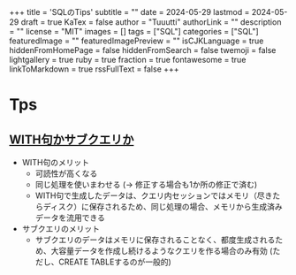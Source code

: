 +++
title = 'SQLのTips'
subtitle = ""
date = 2024-05-29
lastmod = 2024-05-29
draft = true
KaTex = false
author = "Tuuutti"
authorLink = ""
description = ""
license = "MIT"
images = []
tags = ["SQL"]
categories = ["SQL"]
featuredImage = ""
featuredImagePreview = ""
isCJKLanguage = true
hiddenFromHomePage = false
hiddenFromSearch = false
twemoji = false
lightgallery = true
ruby = true
fraction = true
fontawesome = true
linkToMarkdown = true
rssFullText = false
+++

<!--more-->

# Tps
## [WITH句かサブクエリか](https://knknkn.hatenablog.com/entry/2018/03/21/031231)
- WITH句のメリット
    - 可読性が高くなる
    - 同じ処理を使いまわせる (→ 修正する場合も1か所の修正で済む)
    - WITH句で生成したデータは、クエリ内セッションではメモリ（尽きたらディスク）に保存されるため、同じ処理の場合、メモリから生成済みデータを流用できる
- サブクエリのメリット
    - サブクエリのデータはメモリに保存されることなく、都度生成されるため、大容量データを作成し続けるようなクエリを作る場合のみ有効 (ただし、CREATE TABLEするのが一般的)
